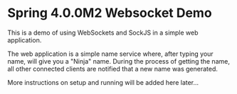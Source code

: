 # Spring 4.0.0M2 Websocket Demo

This is a demo of using WebSockets and SockJS in a simple web application.

The web application is a simple name service where, after typing your name, will give you a "Ninja" name.  During the process of getting the name, all other connected clients are notified that a new name was generated.

More instructions on setup and running will be added here later...


